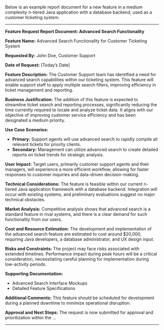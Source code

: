 Below is an example report document for a new feature in a medium complexity n-tiered Java application with a database backend, used as a customer ticketing system.

---

**Feature Request Report Document: Advanced Search Functionality**

**Feature Name:** Advanced Search Functionality for Customer Ticketing System

**Requested By:** John Doe, Customer Support

**Date of Request:** [Today’s Date]

**Feature Description:**
The Customer Support team has identified a need for advanced search capabilities within our ticketing system. This feature will enable support staff to apply multiple search filters, improving efficiency in ticket management and reporting.

**Business Justification:**
The addition of this feature is expected to streamline ticket search and reporting processes, significantly reducing the time currently required to locate and analyze ticket data. It aligns with our objective of improving customer service efficiency and has been designated a medium priority.

**Use Case Scenarios:**
- **Primary:** Support agents will use advanced search to rapidly compile all relevant tickets for priority clients.
- **Secondary:** Management can utilize advanced search to create detailed reports on ticket trends for strategic analysis.

**User Impact:**
Target users, primarily customer support agents and their managers, will experience a more efficient workflow, allowing for faster responses to customer inquiries and data-driven decision-making.

**Technical Considerations:**
The feature is feasible within our current n-tiered Java application framework with a database backend. Integration will occur with existing systems, and preliminary evaluations suggest no major technical obstacles.

**Market Analysis:**
Competitive analysis shows that advanced search is a standard feature in rival systems, and there is a clear demand for such functionality from our users.

**Cost and Resource Estimation:**
The development and implementation of the advanced search feature are estimated to cost around $20,000, requiring Java developers, a database administrator, and UX design input.

**Risks and Constraints:**
The project may face risks associated with extended timelines. Performance impact during peak hours will be a critical consideration, necessitating careful planning for implementation during low-activity periods.

**Supporting Documentation:**
- Advanced Search Interface Mockups
- Detailed Feature Specifications

**Additional Comments:**
This feature should be scheduled for development during a planned downtime to minimize operational disruption.

**Approval and Next Steps:**
The request is now submitted for approval and prioritization within the ...

---